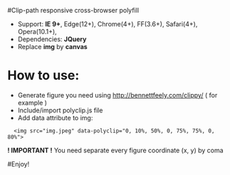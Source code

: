 #Clip-path responsive cross-browser polyfill

- Support: **IE 9+**, Edge(12+),  Chrome(4+), FF(3.6+), Safari(4+), Opera(10.1+),
- Dependencies: **JQuery**
- Replace **img** by **canvas**

# How to use:
- Generate figure you need using http://bennettfeely.com/clippy/ ( for example )
- Include/import polyclip.js file
- Add data attribute to img:

`  <img src="img.jpeg" data-polyclip="0, 10%, 50%, 0, 75%, 75%, 0, 80%">`

**! IMPORTANT !**
You need separate every figure coordinate (x, y) by coma

#Enjoy!
